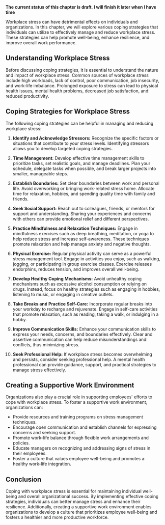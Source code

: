 **The current status of this chapter is draft. I will finish it later when I have time**

Workplace stress can have detrimental effects on individuals and organizations. In this chapter, we will explore various coping strategies that individuals can utilize to effectively manage and reduce workplace stress. These strategies can help promote well-being, enhance resilience, and improve overall work performance.

**Understanding Workplace Stress**
----------------------------------

Before discussing coping strategies, it is essential to understand the nature and impact of workplace stress. Common sources of workplace stress include high workloads, lack of control, poor communication, job insecurity, and work-life imbalance. Prolonged exposure to stress can lead to physical health issues, mental health problems, decreased job satisfaction, and reduced productivity.

**Coping Strategies for Workplace Stress**
------------------------------------------

The following coping strategies can be helpful in managing and reducing workplace stress:

1. **Identify and Acknowledge Stressors:** Recognize the specific factors or situations that contribute to your stress levels. Identifying stressors allows you to develop targeted coping strategies.

2. **Time Management:** Develop effective time management skills to prioritize tasks, set realistic goals, and manage deadlines. Plan your schedule, delegate tasks when possible, and break larger projects into smaller, manageable steps.

3. **Establish Boundaries:** Set clear boundaries between work and personal life. Avoid overworking or bringing work-related stress home. Allocate time for relaxation, hobbies, and spending quality time with family and friends.

4. **Seek Social Support:** Reach out to colleagues, friends, or mentors for support and understanding. Sharing your experiences and concerns with others can provide emotional relief and different perspectives.

5. **Practice Mindfulness and Relaxation Techniques:** Engage in mindfulness exercises such as deep breathing, meditation, or yoga to help reduce stress and increase self-awareness. These techniques promote relaxation and help manage anxiety and negative thoughts.

6. **Physical Exercise:** Regular physical activity can serve as a powerful stress management tool. Engage in activities you enjoy, such as walking, jogging, or participating in group exercise classes. Exercise releases endorphins, reduces tension, and improves overall well-being.

7. **Develop Healthy Coping Mechanisms:** Avoid unhealthy coping mechanisms such as excessive alcohol consumption or relying on drugs. Instead, focus on healthy strategies such as engaging in hobbies, listening to music, or engaging in creative outlets.

8. **Take Breaks and Practice Self-Care:** Incorporate regular breaks into your workday to recharge and rejuvenate. Engage in self-care activities that promote relaxation, such as reading, taking a walk, or indulging in a hobby.

9. **Improve Communication Skills:** Enhance your communication skills to express your needs, concerns, and boundaries effectively. Clear and assertive communication can help reduce misunderstandings and conflicts, thus minimizing stress.

10. **Seek Professional Help:** If workplace stress becomes overwhelming and persists, consider seeking professional help. A mental health professional can provide guidance, support, and practical strategies to manage stress effectively.

**Creating a Supportive Work Environment**
------------------------------------------

Organizations also play a crucial role in supporting employees' efforts to cope with workplace stress. To foster a supportive work environment, organizations can:

* Provide resources and training programs on stress management techniques.
* Encourage open communication and establish channels for expressing concerns and seeking support.
* Promote work-life balance through flexible work arrangements and policies.
* Educate managers on recognizing and addressing signs of stress in their employees.
* Foster a culture that values employee well-being and promotes a healthy work-life integration.

**Conclusion**
--------------

Coping with workplace stress is essential for maintaining individual well-being and overall organizational success. By implementing effective coping strategies, individuals can better manage stress and enhance their resilience. Additionally, creating a supportive work environment enables organizations to develop a culture that prioritizes employee well-being and fosters a healthier and more productive workforce.
